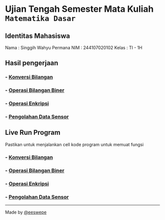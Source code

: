 # Ujian Tengah Semester Mata Kuliah `Matematika Dasar`
## Identitas Mahasiswa
 Nama : Singgih Wahyu Permana
 NIM   : 244107020102
 Kelas : TI - 1H

## Hasil pengerjaan 
###  - [Konversi Bilangan](./konversi_bilangan.md)
###  - [Operasi Bilangan Biner](./operasi_bilangan_biner.md)
###  - [Operasi Enkripsi](./operasi_enkripsi.md)
###  - [Pengolahan Data Sensor](./operasi_enkripsi.md)

## Live Run Program
Pastikan untuk menjalankan cell kode program untuk memuat fungsi
###  - [Konversi Bilangan](https://colab.research.google.com/drive/1fzbdHlYyVBeM_38SoTHgTP0y0Ia3K9Uf?usp=drive_link)
###  - [Operasi Bilangan Biner](https://colab.research.google.com/drive/16rrPZT7xrMFtdOe748YtTEK_XQg3oirx?usp=drive_link)
###  - [Operasi Enkripsi](https://colab.research.google.com/drive/10RzfsIYJvm2QyReiYtAlqoY6zzHzPDHd?usp=drive_link)
###  - [Pengolahan Data Sensor](https://colab.research.google.com/drive/1y_F_Dn-2pn1WqlJZX_AdS2qe7Q4HsMuQ?usp=drive_link)

---
Made by [@eeswepe](https://github.com/eeswepe)


